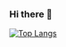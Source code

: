 ### Hi there 👋

<!--
**mdarikrayhan/mdarikrayhan** is a ✨ _special_ ✨ repository because its `README.md` (this file) appears on your GitHub profile.

Here are some ideas to get you started:

- 🔭 I’m currently working on ...
- 🌱 I’m currently learning ...
- 👯 I’m looking to collaborate on ...
- 🤔 I’m looking for help with ...
- 💬 Ask me about ...
- 📫 How to reach me: ...
- 😄 Pronouns: ...
- ⚡ Fun fact: ...
-->
 <!--  TOP LANGUAGES STATISTICS -->
 [![Top Langs](https://github-readme-stats.vercel.app/api/top-langs/?username=mdarikrayhan&theme=dark&layout=compact&align=right&width=40%)](https://github.com/mdarikrayhan/github-readme-stats)
